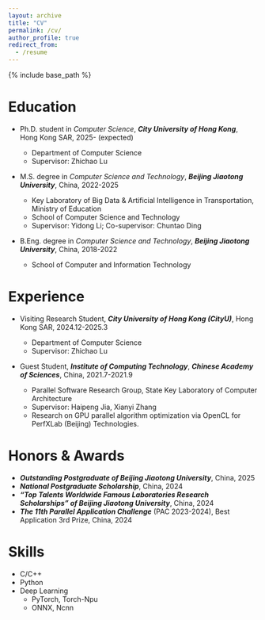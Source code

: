 ```yaml
---
layout: archive
title: "CV"
permalink: /cv/
author_profile: true
redirect_from:
  - /resume
---
```


{% include base_path %}

Education
======
* Ph.D. student in *Computer Science*, ***City University of Hong Kong***, Hong Kong SAR, 2025- (expected)
  * Department of Computer Science
  * Supervisor: Zhichao Lu

* M.S. degree in *Computer Science and Technology*, ***Beijing Jiaotong University***, China, 2022-2025
  * Key Laboratory of Big Data & Artificial Intelligence in Transportation, Ministry of Education
  * School of Computer Science and Technology
  * Supervisor: Yidong Li; Co-supervisor: Chuntao Ding

* B.Eng. degree in *Computer Science and Technology*, ***Beijing Jiaotong University***, China, 2018-2022
  * School of Computer and Information Technology

Experience
======
* Visiting Research Student, ***City University of Hong Kong (CityU)***, Hong Kong SAR, 2024.12-2025.3
  * Department of Computer Science
  * Supervisor: Zhichao Lu
  
* Guest Student, ***Institute of Computing Technology***, ***Chinese Academy of Sciences***, China, 2021.7-2021.9
  * Parallel Software Research Group, State Key Laboratory of Computer Architecture
  * Supervisor: Haipeng Jia, Xianyi Zhang
  * Research on GPU parallel algorithm optimization via OpenCL for PerfXLab (Beijing) Technologies.

Honors & Awards
======
* ***Outstanding Postgraduate of Beijing Jiaotong University***, China, 2025
* ***National Postgraduate Scholarship***, China, 2024
* ***“Top Talents Worldwide Famous Laboratories Research Scholarships” of Beijing Jiaotong University***, China, 2024
* ***The 11th Parallel Application Challenge*** (PAC 2023-2024), Best Application 3rd Prize, China, 2024

Skills
======
* C/C++
* Python
* Deep Learning
  * PyTorch, Torch-Npu
  * ONNX, Ncnn

<!--
Internship/Visiting/Work Internship work
* Research on efficient deep learning and machine learning systems.
Publications
======
  <ul>{% for post in site.publications %}
    {% include archive-single-cv.html %}
  {% endfor %}</ul>
  -->
